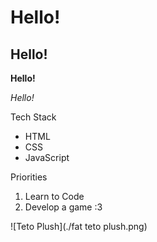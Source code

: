 # Hello!

## Hello!

**Hello!**

*Hello!*

Tech Stack
* HTML
* CSS
* JavaScript

Priorities
1. Learn to Code
2. Develop a game :3

![Teto Plush](./fat teto plush.png)
